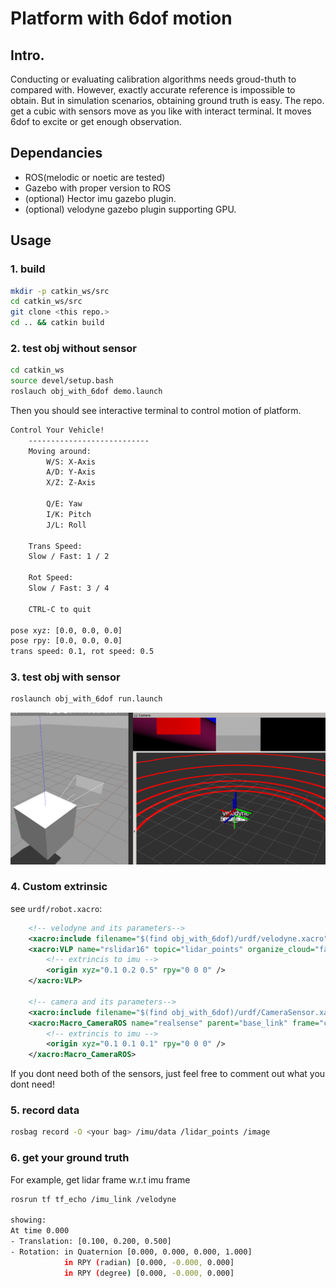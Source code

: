 # Platform with 6dof motion

## Intro.

Conducting or evaluating calibration algorithms needs groud-thuth to compared with. However, exactly accurate reference is impossible to obtain. But in simulation scenarios, obtaining ground truth is easy. The repo. get a cubic with sensors move as you like with interact terminal. It moves 6dof to excite or get enough observation.

## Dependancies

* ROS(melodic or noetic are tested)
* Gazebo with proper version to ROS
* (optional) Hector imu gazebo plugin.
* (optional) velodyne gazebo plugin supporting GPU.


## Usage

### 1. build

```bash
mkdir -p catkin_ws/src
cd catkin_ws/src
git clone <this repo.>
cd .. && catkin build
```

### 2. test obj without sensor

```bash
cd catkin_ws
source devel/setup.bash
roslauch obj_with_6dof demo.launch
```

Then you should see interactive terminal to control motion of platform.

```bash
Control Your Vehicle!
    ---------------------------
    Moving around:
        W/S: X-Axis
        A/D: Y-Axis
        X/Z: Z-Axis

        Q/E: Yaw
        I/K: Pitch
        J/L: Roll

    Trans Speed:
    Slow / Fast: 1 / 2

    Rot Speed:
    Slow / Fast: 3 / 4
    
    CTRL-C to quit

pose xyz: [0.0, 0.0, 0.0]
pose rpy: [0.0, 0.0, 0.0]
trans speed: 0.1, rot speed: 0.5
```

### 3. test obj with sensor

```bash
roslaunch obj_with_6dof run.launch
```

![](./docs/lci.png)


### 4. Custom extrinsic

see `urdf/robot.xacro`:

```xml
    <!-- velodyne and its parameters-->
    <xacro:include filename="$(find obj_with_6dof)/urdf/velodyne.xacro"/>
	<xacro:VLP name="rslidar16" topic="lidar_points" organize_cloud="false" hz="10" gpu="true" visualize="false">
        <!-- extrincis to imu -->
		<origin xyz="0.1 0.2 0.5" rpy="0 0 0" />
	</xacro:VLP>

    <!-- camera and its parameters-->
	<xacro:include filename="$(find obj_with_6dof)/urdf/CameraSensor.xacro"/>
	<xacro:Macro_CameraROS name="realsense" parent="base_link" frame="camera_fake" image_topic="image" fov="1.047198" hz="20" width="640" height="480">
        <!-- extrincis to imu -->
		<origin xyz="0.1 0.1 0.1" rpy="0 0 0" />
	</xacro:Macro_CameraROS>
```

If you dont need both of the sensors, just feel free to comment out what you dont need!

### 5. record data

```bash
rosbag record -O <your bag> /imu/data /lidar_points /image
```

### 6. get your ground truth

For example, get lidar frame w.r.t imu frame

```bash
rosrun tf tf_echo /imu_link /velodyne

showing:
At time 0.000
- Translation: [0.100, 0.200, 0.500]
- Rotation: in Quaternion [0.000, 0.000, 0.000, 1.000]
            in RPY (radian) [0.000, -0.000, 0.000]
            in RPY (degree) [0.000, -0.000, 0.000]
```
